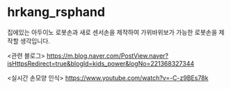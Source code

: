# hrkang_rsphand
집에있는 아두이노 로봇손과 새로 센서손을 제작하여 가위바위보가 가능한 로봇손을 제작할 생각입니다.


<관련 블로그>
https://m.blog.naver.com/PostView.naver?isHttpsRedirect=true&blogId=kids_power&logNo=221368327344


<실시간 손모양 인식>
https://www.youtube.com/watch?v=-C-z9BEs78k
